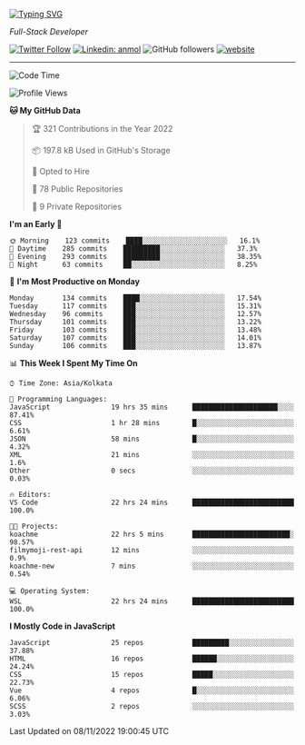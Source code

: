 [![Typing SVG](https://readme-typing-svg.herokuapp.com?lines=HI%2C+I'm+Tonal;I'm+a+Full+Stack+Developer)](https://git.io/typing-svg)

<p><em>Full-Stack Developer</em></p>

[![Twitter Follow](https://img.shields.io/twitter/follow/tonalmathew?style=flat)](https://twitter.com/intent/follow?screen_name=tonalmathew)
[![Linkedin: anmol](https://img.shields.io/badge/tonal-mathew?style=flat-square&logo=Linkedin&logoColor=white&link=https://www.linkedin.com/in/tonal-mathew/)](https://www.linkedin.com/in/tonal-mathew/)
![GitHub followers](https://img.shields.io/github/followers/tonalmathew?label=Follow&style=social)
[![website](https://img.shields.io/badge/Website-46a2f1.svg?&style=flat-square&logo=Google-Chrome&logoColor=white&link=http://tonalmathew.github.io/)](http://tonalmathew.github.io/)

---
<!--START_SECTION:waka-->
![Code Time](http://img.shields.io/badge/Code%20Time-806%20hrs%2012%20mins-blue)

![Profile Views](http://img.shields.io/badge/Profile%20Views-0-blue)

**🐱 My GitHub Data** 

> 🏆 321 Contributions in the Year 2022
 > 
> 📦 197.8 kB Used in GitHub's Storage 
 > 
> 💼 Opted to Hire
 > 
> 📜 78 Public Repositories 
 > 
> 🔑 9 Private Repositories  
 > 
**I'm an Early 🐤** 

```text
🌞 Morning    123 commits    ████░░░░░░░░░░░░░░░░░░░░░   16.1% 
🌆 Daytime    285 commits    █████████░░░░░░░░░░░░░░░░   37.3% 
🌃 Evening    293 commits    █████████░░░░░░░░░░░░░░░░   38.35% 
🌙 Night      63 commits     ██░░░░░░░░░░░░░░░░░░░░░░░   8.25%

```
📅 **I'm Most Productive on Monday** 

```text
Monday       134 commits    ████░░░░░░░░░░░░░░░░░░░░░   17.54% 
Tuesday      117 commits    ███░░░░░░░░░░░░░░░░░░░░░░   15.31% 
Wednesday    96 commits     ███░░░░░░░░░░░░░░░░░░░░░░   12.57% 
Thursday     101 commits    ███░░░░░░░░░░░░░░░░░░░░░░   13.22% 
Friday       103 commits    ███░░░░░░░░░░░░░░░░░░░░░░   13.48% 
Saturday     107 commits    ███░░░░░░░░░░░░░░░░░░░░░░   14.01% 
Sunday       106 commits    ███░░░░░░░░░░░░░░░░░░░░░░   13.87%

```


📊 **This Week I Spent My Time On** 

```text
⌚︎ Time Zone: Asia/Kolkata

💬 Programming Languages: 
JavaScript               19 hrs 35 mins      █████████████████████░░░░   87.41% 
CSS                      1 hr 28 mins        █░░░░░░░░░░░░░░░░░░░░░░░░   6.61% 
JSON                     58 mins             █░░░░░░░░░░░░░░░░░░░░░░░░   4.32% 
XML                      21 mins             ░░░░░░░░░░░░░░░░░░░░░░░░░   1.6% 
Other                    0 secs              ░░░░░░░░░░░░░░░░░░░░░░░░░   0.03%

🔥 Editors: 
VS Code                  22 hrs 24 mins      █████████████████████████   100.0%

🐱‍💻 Projects: 
koachme                  22 hrs 5 mins       ████████████████████████░   98.57% 
filmymoji-rest-api       12 mins             ░░░░░░░░░░░░░░░░░░░░░░░░░   0.9% 
koachme-new              7 mins              ░░░░░░░░░░░░░░░░░░░░░░░░░   0.54%

💻 Operating System: 
WSL                      22 hrs 24 mins      █████████████████████████   100.0%

```

**I Mostly Code in JavaScript** 

```text
JavaScript               25 repos            █████████░░░░░░░░░░░░░░░░   37.88% 
HTML                     16 repos            ██████░░░░░░░░░░░░░░░░░░░   24.24% 
CSS                      15 repos            █████░░░░░░░░░░░░░░░░░░░░   22.73% 
Vue                      4 repos             █░░░░░░░░░░░░░░░░░░░░░░░░   6.06% 
SCSS                     2 repos             ░░░░░░░░░░░░░░░░░░░░░░░░░   3.03%

```



 Last Updated on 08/11/2022 19:00:45 UTC
<!--END_SECTION:waka-->
